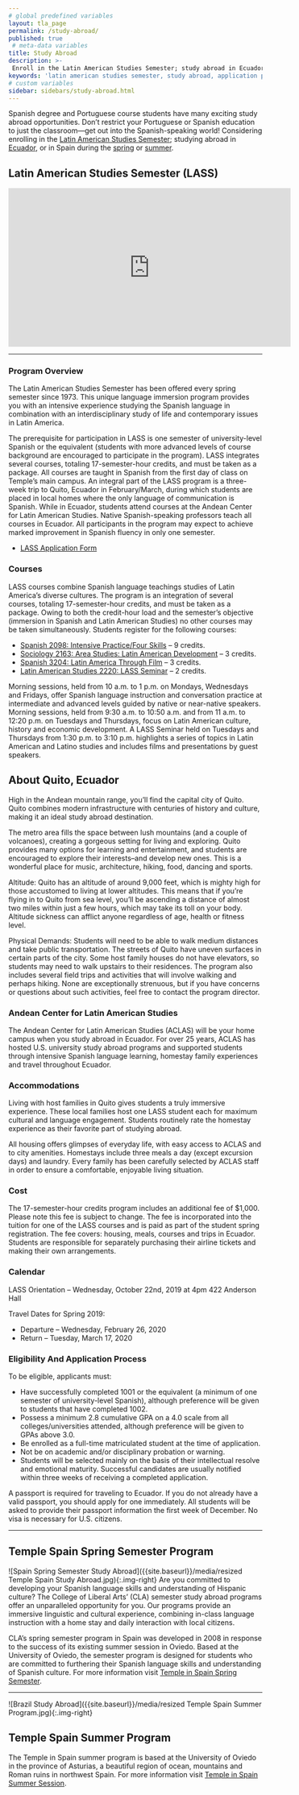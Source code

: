 ```yaml
---
# global predefined variables
layout: tla_page
permalink: /study-abroad/
published: true
 # meta-data variables
title: Study Abroad
description: >-
 Enroll in the Latin American Studies Semester; study abroad in Ecuador, Spain, or Brazil;
keywords: 'latin american studies semester, study abroad, application process'
# custom variables
sidebar: sidebars/study-abroad.html
---
```

Spanish degree and Portuguese course students have many exciting study abroad opportunities. Don’t restrict your Portuguese or Spanish education to just the classroom—get out into the Spanish-speaking world! Considering enrolling in the [Latin American Studies Semester](#latin-american-studies-semester-lass); studying abroad in [Ecuador](#about-quito-ecuador), or in Spain during the [spring](#temple-spain-spring-semester-program) or [summer](#temple-spain-summer-semester-program).

## Latin American Studies Semester (LASS)

<div class="video-container">
  <iframe width="560" height="315" src="https://www.youtube.com/embed/NIBBE9gBkUs?rel=0" frameborder="0" allow="autoplay; encrypted-media" allowfullscreen></iframe>
</div>

___


### Program Overview
The Latin American Studies Semester has been offered every spring semester since 1973. This unique language immersion program provides you with an intensive experience studying the Spanish language in combination with an interdisciplinary study of life and contemporary issues in Latin America.

The prerequisite for participation in LASS is one semester of university-level Spanish or the equivalent (students with more advanced levels of course background are encouraged to participate in the program). LASS integrates several courses, totaling 17-semester-hour credits, and must be taken as a package. All courses are taught in Spanish from the first day of class on Temple’s main campus.
An integral part of the LASS program is a three-week trip to Quito, Ecuador in February/March, during which students are placed in local homes where the only language of communication is Spanish. While in Ecuador, students attend courses at the Andean Center for Latin American Studies. Native Spanish-speaking professors teach all courses in Ecuador. All participants in the program may expect to achieve marked improvement in Spanish fluency in only one semester.

- [LASS Application Form](https://form.jotform.com/82255597172161)

### Courses
LASS courses combine Spanish language teachings studies of Latin America’s diverse cultures. The program is an integration of several courses, totaling 17-semester-hour credits, and must be taken as a package. Owing to both the credit-hour load and the semester’s objective (immersion in Spanish and Latin American Studies) no other courses may be taken simultaneously. Students register for the following courses:

- [Spanish 2098: Intensive Practice/Four Skills](http://bulletin.temple.edu/search/?P=SPAN%202098) – 9 credits.
- [Sociology 2163: Area Studies: Latin American Development](http://bulletin.temple.edu/search/?P=SOC%202163) – 3 credits.
- [Spanish 3204: Latin America Through Film](http://bulletin.temple.edu/search/?P=SPAN%203204) – 3 credits.
- [Latin American Studies 2220: LASS Seminar](http://bulletin.temple.edu/search/?P=LAS%202220) – 2 credits.

Morning sessions, held from 10 a.m. to 1 p.m. on Mondays, Wednesdays and Fridays, offer Spanish language instruction and conversation practice at intermediate and advanced levels guided by native or near-native speakers. Morning sessions, held from 9:30 a.m. to 10:50 a.m. and from 11 a.m. to 12:20 p.m. on Tuesdays and Thursdays, focus on Latin American culture, history and economic development. A LASS Seminar held on Tuesdays and Thursdays from 1:30 p.m. to 3:10 p.m. highlights a series of topics in Latin American and Latino studies and includes films and presentations by guest speakers.

## About Quito, Ecuador
High in the Andean mountain range, you’ll find the capital city of Quito. Quito combines modern infrastructure with centuries of history and culture, making it an ideal study abroad destination.

The metro area fills the space between lush mountains (and a couple of volcanoes), creating a gorgeous setting for living and exploring. Quito provides many options for learning and entertainment, and students are encouraged to explore their interests–and develop new ones. This is a wonderful place for music, architecture, hiking, food, dancing and sports.

Altitude: Quito has an altitude of around 9,000 feet, which is mighty high for those accustomed to living at lower altitudes. This means that if you’re flying in to Quito from sea level, you’ll be ascending a distance of almost two miles within just a few hours, which may take its toll on your body. Altitude sickness can afflict anyone regardless of age, health or fitness level.  

Physical Demands: Students will need to be able to walk medium distances and take public transportation. The streets of Quito have uneven surfaces in certain parts of the city. Some host family houses do not have elevators, so students may need to walk upstairs to their residences. The program also includes several field trips and activities that will involve walking and perhaps hiking. None are exceptionally strenuous, but if you have concerns or questions about such activities, feel free to contact the program director.  

### Andean Center for Latin American Studies
The Andean Center for Latin American Studies (ACLAS) will be your home campus when you study abroad in Ecuador. For over 25 years, ACLAS has hosted U.S. university study abroad programs and supported students through intensive Spanish language learning, homestay family experiences and travel throughout Ecuador.

### Accommodations
Living with host families in Quito gives students a truly immersive experience. These local families host one LASS student each for maximum cultural and language engagement. Students routinely rate the homestay experience as their favorite part of studying abroad.

All housing offers glimpses of everyday life, with easy access to ACLAS and to city amenities. Homestays include three meals a day (except excursion days) and laundry. Every family has been carefully selected by ACLAS staff in order to ensure a comfortable, enjoyable living situation.

### Cost
The 17-semester-hour credits program includes an additional fee of $1,000. Please note this fee is subject to change. The fee is incorporated into the tuition for one of the LASS courses and is paid as part of the student spring registration. The fee covers: housing, meals, courses and trips in Ecuador. Students are responsible for separately purchasing their airline tickets and making their own arrangements.

### Calendar
LASS Orientation – Wednesday, October 22nd, 2019 at 4pm 422 Anderson Hall

Travel Dates for Spring 2019:
- Departure – Wednesday, February 26, 2020
- Return – Tuesday, March 17, 2020

### Eligibility And Application Process
To be eligible, applicants must:

- Have successfully completed 1001 or the equivalent (a minimum of one semester of university-level Spanish), although preference will be given to students that have completed 1002.
- Possess a minimum 2.8 cumulative GPA on a 4.0 scale from all colleges/universities attended, although preference will be given to GPAs above 3.0.
- Be enrolled as a full-time matriculated student at the time of application.
- Not be on academic and/or disciplinary probation or warning.
- Students will be selected mainly on the basis of their intellectual resolve and emotional maturity. Successful candidates are usually notified within three weeks of receiving a completed application.

A passport is required for traveling to Ecuador. If you do not already have a valid passport, you should apply for one immediately. All students will be asked to provide their passport information the first week of December. No visa is necessary for U.S. citizens.

___

## Temple Spain Spring Semester Program
![Spain Spring Semester Study Abroad]({{site.baseurl}}/media/resized Temple Spain Study Abroad.jpg){:.img-right}
Are you committed to developing your Spanish language skills and understanding of Hispanic culture? The College of Liberal Arts’ (CLA) semester study abroad programs offer an unparalleled opportunity for you. Our programs provide an immersive linguistic and cultural experience, combining in-class language instruction with a home stay and daily interaction with local citizens.

CLA’s spring semester program in Spain was developed in 2008 in response to the success of its existing summer session in Oviedo. Based at the University of Oviedo, the semester program is designed for students who are committed to furthering their Spanish language skills and understanding of Spanish culture. For more information visit [Temple in Spain Spring Semester](http://studyabroad.temple.edu/sites/temple-in-spain-spring-semester).

___

![Brazil Study Abroad]({{site.baseurl}}/media/resized Temple Spain Summer Program.jpg){:.img-right}
## Temple Spain Summer Program
The Temple in Spain summer program is based at the University of Oviedo in the province of Asturias, a beautiful region of ocean, mountains and Roman ruins in northwest Spain. For more information visit [Temple in Spain Summer Session](http://studyabroad.temple.edu/sites/temple-in-spain-summer).

